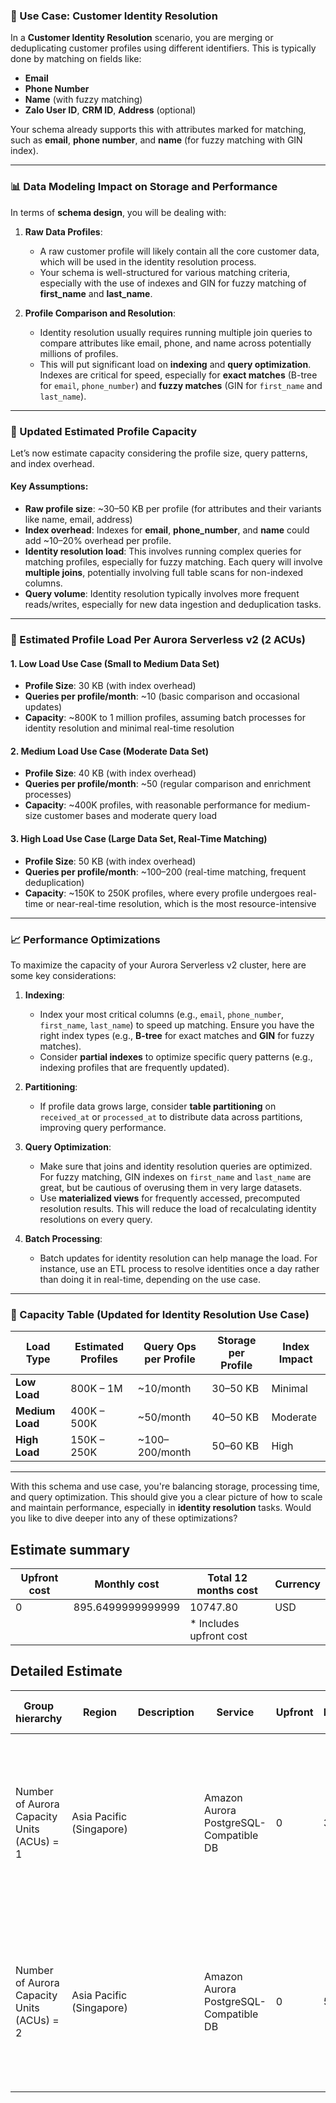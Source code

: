 ### 🎯 Use Case: **Customer Identity Resolution**

In a **Customer Identity Resolution** scenario, you are merging or deduplicating customer profiles using different identifiers. 
This is typically done by matching on fields like:

* **Email**
* **Phone Number**
* **Name** (with fuzzy matching)
* **Zalo User ID**, **CRM ID**, **Address** (optional)

Your schema already supports this with attributes marked for matching, such as **email**, **phone number**, and **name** (for fuzzy matching with GIN index).

---

### 📊 Data Modeling Impact on Storage and Performance

In terms of **schema design**, you will be dealing with:

1. **Raw Data Profiles**:

   * A raw customer profile will likely contain all the core customer data, which will be used in the identity resolution process.
   * Your schema is well-structured for various matching criteria, especially with the use of indexes and GIN for fuzzy matching of **first\_name** and **last\_name**.
2. **Profile Comparison and Resolution**:

   * Identity resolution usually requires running multiple join queries to compare attributes like email, phone, and name across potentially millions of profiles.
   * This will put significant load on **indexing** and **query optimization**. Indexes are critical for speed, especially for **exact matches** (B-tree for `email`, `phone_number`) and **fuzzy matches** (GIN for `first_name` and `last_name`).

---

### 🧮 Updated Estimated Profile Capacity

Let’s now estimate capacity considering the profile size, query patterns, and index overhead.

#### **Key Assumptions:**

* **Raw profile size**: \~30–50 KB per profile (for attributes and their variants like name, email, address)
* **Index overhead**: Indexes for **email**, **phone\_number**, and **name** could add \~10–20% overhead per profile.
* **Identity resolution load**: This involves running complex queries for matching profiles, especially for fuzzy matching. Each query will involve **multiple joins**, potentially involving full table scans for non-indexed columns.
* **Query volume**: Identity resolution typically involves more frequent reads/writes, especially for new data ingestion and deduplication tasks.

---

### 🧩 Estimated Profile Load Per Aurora Serverless v2 (2 ACUs)

#### 1. **Low Load Use Case (Small to Medium Data Set)**

* **Profile Size**: 30 KB (with index overhead)
* **Queries per profile/month**: \~10 (basic comparison and occasional updates)
* **Capacity**: \~800K to 1 million profiles, assuming batch processes for identity resolution and minimal real-time resolution

#### 2. **Medium Load Use Case (Moderate Data Set)**

* **Profile Size**: 40 KB (with index overhead)
* **Queries per profile/month**: \~50 (regular comparison and enrichment processes)
* **Capacity**: \~400K profiles, with reasonable performance for medium-size customer bases and moderate query load

#### 3. **High Load Use Case (Large Data Set, Real-Time Matching)**

* **Profile Size**: 50 KB (with index overhead)
* **Queries per profile/month**: \~100–200 (real-time matching, frequent deduplication)
* **Capacity**: \~150K to 250K profiles, where every profile undergoes real-time or near-real-time resolution, which is the most resource-intensive

---

### 📈 Performance Optimizations

To maximize the capacity of your Aurora Serverless v2 cluster, here are some key considerations:

1. **Indexing**:

   * Index your most critical columns (e.g., `email`, `phone_number`, `first_name`, `last_name`) to speed up matching. Ensure you have the right index types (e.g., **B-tree** for exact matches and **GIN** for fuzzy matches).
   * Consider **partial indexes** to optimize specific query patterns (e.g., indexing profiles that are frequently updated).

2. **Partitioning**:

   * If profile data grows large, consider **table partitioning** on `received_at` or `processed_at` to distribute data across partitions, improving query performance.

3. **Query Optimization**:

   * Make sure that joins and identity resolution queries are optimized. For fuzzy matching, GIN indexes on `first_name` and `last_name` are great, but be cautious of overusing them in very large datasets.
   * Use **materialized views** for frequently accessed, precomputed resolution results. This will reduce the load of recalculating identity resolutions on every query.

4. **Batch Processing**:

   * Batch updates for identity resolution can help manage the load. For instance, use an ETL process to resolve identities once a day rather than doing it in real-time, depending on the use case.

---

### 🚀 Capacity Table (Updated for Identity Resolution Use Case)

| Load Type       | Estimated Profiles | Query Ops per Profile | Storage per Profile | Index Impact |
| --------------- | ------------------ | --------------------- | ------------------- | ------------ |
| **Low Load**    | 800K – 1M          | \~10/month            | 30–50 KB            | Minimal      |
| **Medium Load** | 400K – 500K        | \~50/month            | 40–50 KB            | Moderate     |
| **High Load**   | 150K – 250K        | \~100–200/month       | 50–60 KB            | High         |

---

With this schema and use case, you're balancing storage, processing time, and query optimization. This should give you a clear picture of how to scale and maintain performance, especially in **identity resolution** tasks. Would you like to dive deeper into any of these optimizations?

## Estimate summary

| Upfront cost | Monthly cost        | Total 12 months cost | Currency |
|--------------|---------------------|----------------------|----------|
| 0            | 895.6499999999999   | 10747.80             | USD      |
|              |                     | * Includes upfront cost |          |

## Detailed Estimate

| Group hierarchy | Region               | Description | Service                       | Upfront | Monthly | First 12 months total | Currency | Status | Configuration summary                                                               |
|-----------------|----------------------|-------------|-------------------------------|---------|---------|-----------------------|----------|--------|-------------------------------------------------------------------------------------|
| Number of Aurora Capacity Units (ACUs) = 1     | Asia Pacific (Singapore) |             | Amazon Aurora PostgreSQL-Compatible DB | 0       | 338.39  | 4060.68               | USD      |        | Aurora PostgreSQL Cluster Configuration Option (Aurora Standard), Storage amount (100 GB), Additional backup storage (100 GB) |
| Number of Aurora Capacity Units (ACUs) = 2   | Asia Pacific (Singapore) |             | Amazon Aurora PostgreSQL-Compatible DB | 0       | 557.26  | 6687.12               | USD      |        | Aurora PostgreSQL Cluster Configuration Option (Aurora I/O-optimized), Storage amount (100 GB), Additional backup storage (100 GB) |